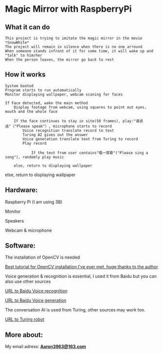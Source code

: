 # Magic Mirror with RaspberryPi
What it can do
----------------------------------
    This project is trying to imitate the magic mirror in the movie *SnowWhite*
    The project will remain in silence when there is no one arround
    When someone stands infront of it for some time, it will wake up and "talk" to him/her
    When the person leaves, the mirror go back to rest
How it works
----------------------------------
    System booted
    Program starts to run automatically
    Monitor displaying wallpaper, webcam scaning for faces
    
    If Face detected, wake the main method
        Display footage from webcam, using squares to point out eyes, mouth and the whole face
    
        If the face continues to stay in site(50 frames), play:"请说话"（"Please speak"）, microphone starts to record
            Voice recognition translate record to text
            Turing AI gives out the answer
            Voice generation translate text from Turing to record
            Play record
                
                If the text from user contains"唱一首歌"("Please sing a song"), randomly play music
        
        else, return to displaying wallpaper
   
   else, return to displaying wallpaper
    
    
Hardware:
----------------------------------  
Raspberry Pi (I am using 3B)
> 
Monitor
> 
Speakers
> 
Webcam & microphone

Software:
----------------------------------  
The installation of OpenCV is needed
> 
[Best tutorial for OpenCV installation I've ever met, huge thanks to the author]( https://www.pyimagesearch.com/2017/09/04/raspbian-stretch-install-opencv-3-python-on-your-raspberry-pi/)<br /> 
> 
Voice generation & recognition is essential, I used it from Baidu but you can also use other sources
> 
[URL to Baidu Voice recognition]( http://ai.baidu.com/tech/speech)<br />  
> 
[URL to Baidu Voice generation]( http://ai.baidu.com/tech/speech/tts)<br />  
> 

The conversation AI is used from Turing, other sources may work too.
> 
[URL to Turing robot]( http://www.turingapi.com/)<br />    

More about:
----------------------------------
My email adress: **Aaron3963@163.com**

